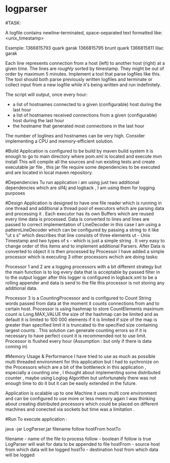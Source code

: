 logparser
=========
#TASK:

A logfile contains newline-terminated, space-separated text formatted like:
 <unix_timestamp> <hostname> <hostname>

 Example:
 1366815793 quark garak
 1366815795 brunt quark
 1366815811 lilac garak

 Each line represents connection from a host (left) to another host (right) at a given time.
 The lines are *roughly* sorted by timestamp. They might be out of order by maximum 5 minutes.
 Implement a tool that parse logfiles like this. The tool should both parse previously written logfiles and terminate or collect input from a new logfile while it's being written and run indefinitely.

 The script will output, once every hour:
 - a list of hostnames connected to a given (configurable) host during the last hour
 - a list of hostnames received connections from a given (configurable) host during the last hour
 - the hostname that generated most connections in the last hour

 The number of loglines and hostnames can be very high. Consider implementing a CPU and memory-efficient solution.
 
 
#Build
Application is configured to be build by maven build system it is enough to go to main directory where pom.xml is located and execute 
	mvn install
This will compile all the sources and run existing tests and create executable jar file , this jar file require some dependencies to be executed and are located in local maven repository.

#Dependencies
Tu run application i am using just two additional dependencies which are slf4j and logback , I am using them for logging purposes

 
#Design
Application is designed to have one file reader which is running in one thread and additional a thread pool of executors which are parsing data and processing it . Each executor has its own Buffers which are reused every time data is processed. 
Data is converted to lines and lines are passed to correct implementation of LineDecoder in this case I am using a patternLineDecoder which can be configured by passing a string to it like "ut s s" which describes that line consists of three elements ut - Unix Timestamp and two types of s - which is just a simple string . It very easy to change order of this items and to implement additional Parsers.
After Data is converted to object it is then processed by Processor I have added a simple processor which is executing 3 other processors wchich are doing tasks:

Processor 1 and 2 are a logging processors with a bit different strategy  but the main function is to log every data that is acceptable by passed filter in to the output logger after this logger is configured in logback.xml to be a rolling appender and data is send to the file 
this processor is not storing any additional data.

Processor 3 is a CountingProcessor and is configured to Count String words passed from data at the moment it counts connections from and to certain host. Processor is using hashmap to store CountElements maximum count is Long.MAX_VALUE  the size of the hashmap can be limited and as default it is limited to 100 000 elements if it is limited if size of the map is greater than specified limit it is truncated to the specified size containing largest counts . This solution  can generate counting errors so if it is necessary to have perfect count it is recommended not to use limit. Processor is flushed every hour (Assumption : but only if there is data coming in)

#Memory Usage & Performance
I have tried to use as much as possible multi threaded environment for this application but I had to sychronize on the Processors which are a bit of the bottleneck in this application , especially a counting one , I thought about implementing some distributed counter , maybe using Loglog Algorithm but unfortunately there was not enough time to do it but it can be easily extended in the future. 

Application is scalable up to one Machine it uses multi core environment and can be configured to use more or less memory  again I was thinking about creating distributed processors which could be placed on different machines and conected via sockets but time was a limitation . 


#Run
To execute application :

java -jar LogParser.jar filename follow hostFrom hostTo
 
filename - name of the file to process 
follow - boolean if follow is true LogParser will wait for data to be appended to file 
hostFrom - source host from which data will be logged 
hostTo - destination host from which data will be logged 
